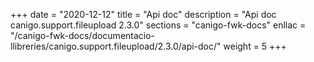 +++
date        = "2020-12-12"
title       = "Api doc"
description = "Api doc canigo.support.fileupload 2.3.0"
sections    = "canigo-fwk-docs"
enllac		= "/canigo-fwk-docs/documentacio-llibreries/canigo.support.fileupload/2.3.0/api-doc/"
weight		= 5
+++
